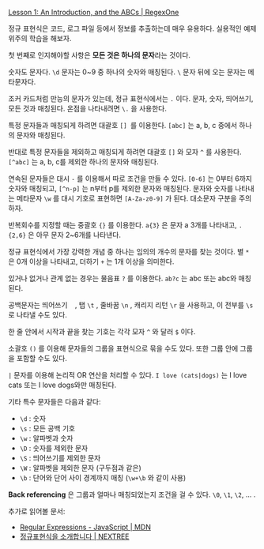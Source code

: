 [Lesson 1: An Introduction, and the ABCs | RegexOne](https://regexone.com/)

정규 표현식은 코드, 로그 파일 등에서 정보를 추출하는데 매우 유용하다. 실용적인 예제 위주의 학습을 해보자.

첫 번째로 인지해야할 사항은 **모든 것은 하나의 문자**라는 것이다.

숫자도 문자다. `\d` 문자는 0~9 중 하나의 숫자와 매칭된다. `\` 문자 뒤에 오는 문자는 메타문자다.

조커 카드처럼 만능의 문자가 있는데, 정규 표현식에서는 `.` 이다. 문자, 숫자, 띄어쓰기, 모든 것과 매칭된다. 온점을 나타내려면 `\.` 을 사용한다.

특정 문자들과 매칭되게 하려면 대괄호  `[] `를 이용한다. `[abc]` 는 a, b, c 중에서 하나의 문자와 매칭된다.

반대로 특정 문자들을 제외하고 매칭되게 하려면 대괄호 `[]` 와 모자 `^` 를 사용한다. `[^abc]` 는 a, b, c를 제외한 하나의 문자와 매칭된다.

연속된 문자들은 대시  `-` 를 이용해서 따로 조건을 만들 수 있다. `[0-6]` 는 0부터 6까지 숫자와 매칭되고, `[^n-p]` 는 n부터 p를 제외한 문자와 매칭된다. 문자와 숫자를 나타내는 메타문자 `\w` 를 대시 기호로 표현하면 `[A-Za-z0-9]` 가 된다. 대소문자 구분을 주의하자.

반복회수를 지정할 때는 중괄호 `{}` 를 이용한다. `a{3}` 은 문자 a 3개를 나타내고, `.{2,6}` 은 아무 문자 2~6개를 나타낸다.

정규 표현식에서 가장 강력한 개념 중 하나는 임의의 개수의 문자를 찾는 것이다. 별 `*` 은 0개 이상을 나타내고, 더하기 `+` 는 1개 이상을 의미한다.

있거나 없거나 관계 없는 경우는 물음표 `?` 를 이용한다. `ab?c` 는 abc 또는 abc와 매칭된다.

공백문자는 띄어쓰기 ` ` , 탭 `\t` , 줄바꿈 `\n` , 캐리지 리턴 `\r` 을 사용하고, 이 전부를 `\s` 로 나타낼 수도 있다.

한 줄 안에서 시작과 끝을 찾는 기호는 각각 모자 `^` 와 달러 `$` 이다.

소괄호 `()` 를 이용해 문자들의 그룹을 표현식으로 묶을 수도 있다. 또한 그룹 안에 그룹을 포함할 수도 있다.

`|` 문자를 이용해 논리적 OR 연산을 처리할 수 있다. `I love (cats|dogs)` 는 I love cats 또는 I love dogs와만 매칭된다.

기타 특수 문자들은 다음과 같다:

- `\d` : 숫자
- `\s` : 모든 공백 기호
- `\w` : 알파벳과 숫자
- `\D` : 숫자를 제외한 문자
- `\S` : 띄어쓰기를 제외한 문자
- `\W` : 알파벳을 제외한 문자 (구두점과 같은)
- `\b` : 단어와 단어 사이 경계까지 매칭 (`\w+\b` 와 같이 사용)

**Back referencing** 은 그룹과 얼마나 매칭되었는지 조건을 걸 수 있다. `\0`, `\1`, `\2`, ... .

추가로 읽어볼 문서:

- [Regular Expressions - JavaScript | MDN](https://developer.mozilla.org/ko/docs/Web/JavaScript/Guide/정규식)
- [정규표현식을 소개합니다 | NEXTREE](http://www.nextree.co.kr/p4327/)
